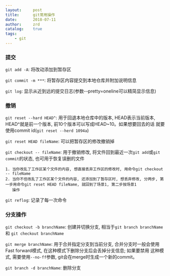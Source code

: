 ```yaml
---
layout:     post
title:      git常用操作
date:       2018-07-11
author:     zrd
catalog:    true
tags:
    - git
---
```


### 提交

`git add -A`: 将改动添加到暂存区    

`git commit -m ***`: 将暂存区内容提交到本地仓库并附加说明信息   

`git log`: 显示从近到远的提交日志(参数--pretty=oneline可以精简显示信息)   

### 撤销

`git reset --hard HEAD^`: 用于回退本地仓库中的版本, HEAD表示当前版本, HEAD^就是前一个版本, 前10个版本可以写成HEAD~10。如果想要回去的话
                          就要使用commit id(`git reset --herd 1094a`)  
                         
`git reset HEAD fileName`: 可以把暂存区的修改撤销掉
                                                                                               
`git checkout -- fileName`: 用于撤销修改, 将文件回到最近一次`git add`或`git commit`的状态, 也可用于恢复误删的文件                          
```
1. 当你改乱了工作区某个文件的内容, 想直接丢弃工作区的修改时, 用命令git checkout -- fileName
2. 当你不但改乱了工作区某个文件的内容, 还添加到了暂存区时, 想丢弃修改, 分两步, 第一步用命令git reset HEAD fileName, 就回到了场景1, 第二步按场景1
   操作
```

`git reflog`: 记录了每一次命令

### 分支操作

`git checkout -b branchName`: 创建并切换分支, 相当于`git branch branchName` 和 `git checkout branchName`                     

`git merge branchName`: 用于合并指定分支到当前分支, 合并分支时一般会使用Fast forward模式, 在这种模式下删除分支后会丢掉分支信息; 如果要禁用
这种模式, 需要使用`--no-ff`参数, git会在merge时生成一个新的commit。

`git branch -d branchName`: 删除分支                                                                                          
